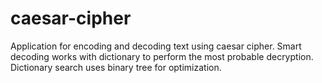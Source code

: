 # caesar-cipher
Application for encoding and decoding text using caesar cipher. Smart decoding works with dictionary to perform the most probable decryption. Dictionary search uses binary tree for optimization.
